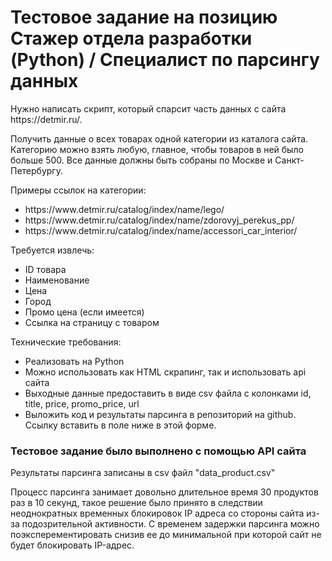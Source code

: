 <h1>Тестовое задание на позицию Стажер отдела разработки (Python) / Специалист по парсингу данных</h1>
<p>Нужно написать скрипт, который спарсит часть данных с сайта https://detmir.ru/.

Получить данные о всех товарах одной категории из каталога сайта. Категорию можно взять любую, главное, чтобы товаров в ней было больше 500. Все данные должны быть собраны по Москве и Санкт-Петербургу.

Примеры ссылок на категории:
  
<ul>
<li>https://www.detmir.ru/catalog/index/name/lego/</li>
<li>https://www.detmir.ru/catalog/index/name/zdorovyj_perekus_pp/</li>
<li>https://www.detmir.ru/catalog/index/name/accessori_car_interior/</li>
</ul>

Требуется извлечь:</p>
<ul>
<li>ID товара</li>
<li>Наименование</li>
<li>Цена</li>
<li>Город</li>
<li>Промо цена (если имеется)</li>
<li>Ссылка на страницу с товаром</li>
</ul>
<p>Технические требования:</p>
<ul>
<li>Реализовать на Python</li>
<li>Можно использовать как HTML скрапинг, так и использовать api сайта</li>
<li>Выходные данные предоставить в виде csv файла с колонками id, title, price, promo_price, url</li>
<li>Выложить код и результаты парсинга в репозиторий на github. Ссылку вставить в поле ниже в этой форме. </li>
</ul>

<h3>Тестовое задание было выполнено с помощью API сайта</h3>
<p>Результаты парсинга записаны в csv файл "data_product.csv"</p>
<p>Процесс парсинга занимает довольно длительное время 30 продуктов раз в 10 секунд, такое решение было принято в следствии неоднократных временных блокировок IP адреса со стороны сайта из-за подозрительной активности. С временем задержки парсинга можно поэксперементировать снизив ее до минимальной при которой сайт не будет блокировать IP-адрес.</p>
